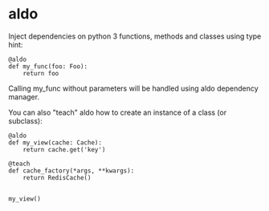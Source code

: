 # aldo
Inject dependencies on python 3 functions, methods and classes using type hint:

    @aldo
    def my_func(foo: Foo):
        return foo
    
Calling my_func without parameters will be handled using aldo dependency manager.

You can also "teach" aldo how to create an instance of a class (or subclass):

    @aldo
    def my_view(cache: Cache):
        return cache.get('key')
    
    @teach
    def cache_factory(*args, **kwargs):
        return RedisCache()
        
    
    my_view()
